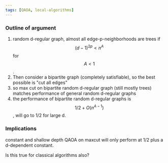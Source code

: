 ```yaml
---
tags: [QAOA, local-algorithms]
---
```

### Outline of argument

1. random d-regular graph, almost all edge-p-neighborhoods are trees if $$(d-1)^{2p} < n^A$$ for $$A < 1$$.
2. Then consider a bipartite graph (completely satisfiable), so the best possible is "cut all edges"
3. so max cut on bipartite random d-regular graph (still mostly trees) matches performance of general random d-regular graphs
4. the performance of bipartite random d-regular graphs is $$1/2 + O(n^{A-1})$$, will go to 1/2 for large d.

### Implications

constant and shallow depth QAOA on maxcut will only perform at 1/2 plus a d-dependent constant.

Is this true for classical algorithms also?
